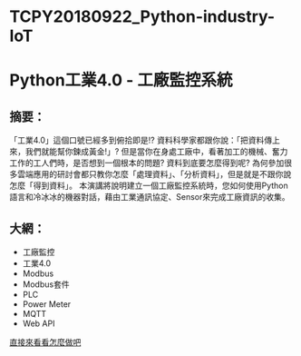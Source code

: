 # TCPY20180922_Python-industry-IoT

# Python工業4.0 - 工廠監控系統

## 摘要：

「工業4.0」這個口號已經多到俯拾即是!? 資料科學家都跟你說：「把資料傳上來，我們就能幫你鍊成黃金!」? 但是當你在身處工廠中，看著加工的機械、奮力工作的工人們時，是否想到一個根本的問題? 資料到底要怎麼得到呢? 為何參加很多雲端應用的研討會都只教你怎麼「處理資料」、「分析資料」，但是就是不跟你說怎麼「得到資料」。 本演講將說明建立一個工廠監控系統時，您如何使用Python語言和冷冰冰的機器對話，藉由工業通訊協定、Sensor來完成工廠資訊的收集。

## 大網：

- 工廠監控
- 工業4.0
- Modbus
- Modbus套件
- PLC
- Power Meter
- MQTT
- Web API


<a href="Python工業4.0 - 工廠監控系統.ipynb" target="_blank">直接來看看怎麼做吧</a>
